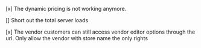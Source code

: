 [x] The dynamic pricing is not working anymore.

[] Short out the total server loads

[x] The vendor customers can still access vendor editor options through the url. Only allow the vendor with store name the only rights
